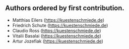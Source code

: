 ## Authors ordered by first contribution.

- Matthias Eilers (https://kuestenschmiede.de)
- Friedrich Schute (https://kuestenschmiede.de)
- Claudio Ross (https://kuestenschmiede.de)
- Vitalii Basalai (https://kuestenschmiede.de)
- Artur Jozefiak (https://kuestenschmiede.de)